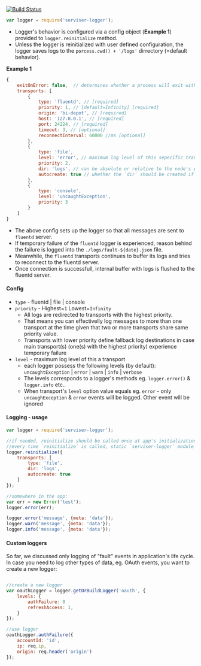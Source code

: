 [![Build Status](https://travis-ci.org/lucid-services/serviser-logger.svg?branch=master)](https://travis-ci.org/lucid-services/serviser-logger)  

```javascript
var logger = require('serviser-logger');
```

- Logger's behavior is configured via a config object (**Example 1**) provided to `logger.reinitialize` method.  
- Unless the logger is reinitialized with user defined configuration, the logger saves logs to the `porcess.cwd() + '/logs'` dirrectory (=default behavior).  

**Example 1**

```javascript
{
    exitOnError: false,  // determines whether a process will exit with status code 1 on 'uncaughtException' event
    transports: [
        {
            type: 'fluentd', // [required]
            priority: 1, // [default=Infinity] [required]
            origin: 'bi-depot', // [required]
            host: '127.0.0.1', // [required]
            port: 24224, // [required]
            timeout: 3, // [optional]
            reconnectInterval: 60000 //ms [optional]
        },
        {
            type: 'file',
            level: 'error', // maximum log level of this sepecific transport, [optional]
            priority: 2,
            dir: 'logs', // can be absolute or relative to the node's process
            autocreate: true // whether the `dir` should be created if it does not exist
        },
        {
            type: 'console',
            level: 'uncaughtException',
            priority: 3
        }
    ]
}
```

- The above config sets up the logger so that all messages are sent to `fluentd` server.  
- If temporary failure of the `fluentd` logger is experienced, reason behind the failure is logged into the `./logs/fault-${date}.json` file.  
- Meanwhile, the `fluentd` transports continues to buffer its logs and tries to reconnect to the fluentd server.  
- Once connection is successfull, internal buffer with logs is flushed to the fluentd server.


#### Config

- `type` - fluentd | file | console
- `priority` - Highest=`1` Lowest=`Infinity`
    - All logs are redirected to transports with the highest priority.  
    - That means you can effectivelly log messages to more than one transport at the time given that two or more transports share same priority value.
    - Transports with lower priority define fallback log destinations in case main transport(s) (one(s) with the highest priority) experience temporary failure
- `level` - maximum log level of this a transport  
    - each logger possess the following levels (by default):  
           `uncaughtException` | `error` | `warn` | `info` | `verbose`   
    - The levels corresponds to a logger's methods eg. `logger.error()` & `logger.info` etc..
    - When transport's `level` option value equals eg. `error` - only `uncaughException` & `error` events will be logged. Other event will be ignored

#### Logging - usage

```javascript
var logger = require('serviser-logger');

//if needed, reinitialize should be called once at app's initialization cycle
//every time `reinitialize` is called, static `serviser-logger` module is reconfigured
logger.reinitialize({
    transports: [
        type: 'file',
        dir: 'logs',
        autocreate: true
    ]
});

//somewhere in the app:
var err = new Error('test');
logger.error(err);

logger.error('message', {meta: 'data'});
logger.warn('message', {meta: 'data'});
logger.info('message', {meta: 'data'});
```


#### Custom loggers

So far, we discussed only logging of "fault" events in application's life cycle.  
In case you need to log other types of data, eg. OAuth events, you want to create a new logger:  

```javascript

//create a new logger
var oauthLogger = logger.getOrBuildLogger('oauth', {
    levels: {
        authFailure: 0
        refreshAccess: 1,
    }
});

//use logger
oauthLogger.authFailure({
    accountId: 'id',
    ip: req.ip,
    origin: req.header('origin')
});
```
